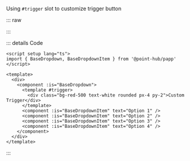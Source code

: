 Using `#trigger` slot to customize trigger button

::: raw

<ClientOnly>
  <DropdownTrigger />
</ClientOnly>

:::

::: details Code

```vue
<script setup lang="ts">
import { BaseDropdown, BaseDropdownItem } from '@point-hub/papp'
</script>

<template>
  <div>
    <component :is="BaseDropdown">
      <template #trigger>
        <div class="bg-red-500 text-white rounded px-4 py-2">Custom Trigger</div>
      </template>
      <component :is="BaseDropdownItem" text="Option 1" />
      <component :is="BaseDropdownItem" text="Option 2" />
      <component :is="BaseDropdownItem" text="Option 3" />
      <component :is="BaseDropdownItem" text="Option 4" />
    </component>
  </div>
</template>
```

:::
